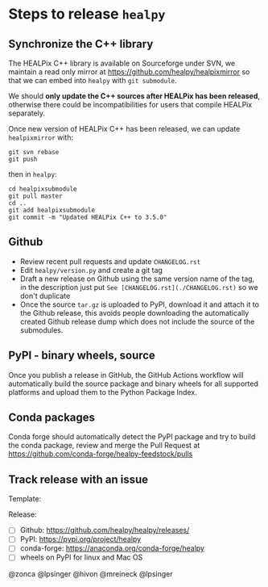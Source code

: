 # Steps to release `healpy`

## Synchronize the C++ library

The HEALPix C++ library is available on Sourceforge under SVN, we maintain a read only mirror at <https://github.com/healpy/healpixmirror> so that we can embed into `healpy` with `git submodule`.

We should **only update the C++ sources after HEALPix has been released**, otherwise there could be incompatibilities for users that compile HEALPix separately.

Once new version of HEALPix C++ has been released, we can update `healpixmirror` with:

    git svn rebase
    git push

then in `healpy`:

    cd healpixsubmodule
    git pull master
    cd ..
    git add healpixsubmodule
    git commit -m "Updated HEALPix C++ to 3.5.0"

## Github

* Review recent pull requests and update `CHANGELOG.rst`
* Edit `healpy/version.py` and create a git tag
* Draft a new release on Github using the same version name of the tag, in the description just put `See [CHANGELOG.rst](./CHANGELOG.rst)` so we don't duplicate
* Once the source `tar.gz` is uploaded to PyPI, download it and attach it to the Github release, this avoids people downloading the automatically created Github release dump which does not include the source of the submodules.

## PyPI - binary wheels, source

Once you publish a release in GitHub, the GitHub Actions workflow will automatically build the source package and binary wheels for all supported platforms and upload them to the Python Package Index.

## Conda packages

Conda forge should automatically detect the PyPI package and try to build the conda package,
review and merge the Pull Request at <https://github.com/conda-forge/healpy-feedstock/pulls>

## Track release with an issue

Template:

Release:
* [ ] Github: https://github.com/healpy/healpy/releases/
* [ ] PyPI: https://pypi.org/project/healpy
* [ ] conda-forge: https://anaconda.org/conda-forge/healpy
* [ ] wheels on PyPI for linux and Mac OS 

@zonca @lpsinger @hivon @mreineck @lpsinger 
